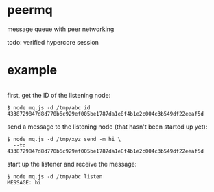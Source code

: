 # peermq

message queue with peer networking

todo: verified hypercore session

# example

``` js
```

first, get the ID of the listening node:

```
$ node mq.js -d /tmp/abc id
4338729847d8d770b6c929ef005be1787da1e8f4b1e2c004c3b549df22eeaf5d
```

send a message to the listening node (that hasn't been started up yet):

```
$ node mq.js -d /tmp/xyz send -m hi \
  --to 4338729847d8d770b6c929ef005be1787da1e8f4b1e2c004c3b549df22eeaf5d
```

start up the listener and receive the message:

```
$ node mq.js -d /tmp/abc listen
MESSAGE: hi
```

